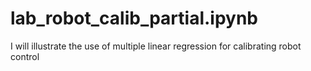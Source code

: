 # lab_robot_calib_partial.ipynb
I will illustrate the use of multiple linear regression for calibrating robot control
